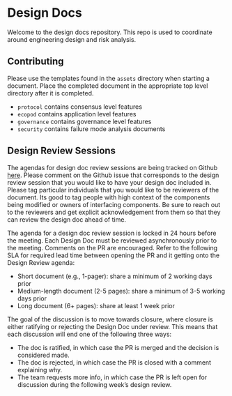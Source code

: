 # Design Docs

Welcome to the design docs repository. This repo is used to coordinate
around engineering design and risk analysis.

## Contributing

Please use the templates found in the `assets` directory when starting
a document. Place the completed document in the appropriate top level
directory after it is completed.

- `protocol` contains consensus level features
- `ecopod` contains application level features
- `governance` contains governance level features
- `security` contains failure mode analysis documents

## Design Review Sessions

The agendas for design doc review sessions are being tracked on 
Github [here](https://github.com/ethereum-optimism/design-docs/issues/15).
Please comment on the Github issue that corresponds to the design
review session that you would like to have your design doc included in.
Please tag particular individuals that you would like to be reviewers
of the document. Its good to tag people with high context of the components
being modified or owners of interfacing components. Be sure to reach out to
the reviewers and get explicit acknowledgement from them so that they can
review the design doc ahead of time.

The agenda for a design doc review session is locked in 24 hours before the
meeting. Each Design Doc must be reviewed asynchronously prior to the meeting.
Comments on the PR are encouraged. Refer to the following SLA for required lead
time between opening the PR and it getting onto the Design Review agenda:

- Short document (e.g., 1-pager): share a minimum of 2 working days prior
- Medium-length document (2-5 pages): share a minimum of 3-5 working days prior
- Long document (6+ pages): share at least 1 week prior

The goal of the discussion is to move towards closure, where closure is either
ratifying or rejecting the Design Doc under review. This means that each discussion
will end one of the following three ways:

- The doc is ratified, in which case the PR is merged and the decision is considered made.
- The doc is rejected, in which case the PR is closed with a comment explaining why.
- The team requests more info, in which case the PR is left open for discussion during the following week’s design review.

